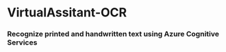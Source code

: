 # VirtualAssitant-OCR<br>
### Recognize printed and handwritten text using Azure Cognitive Services
